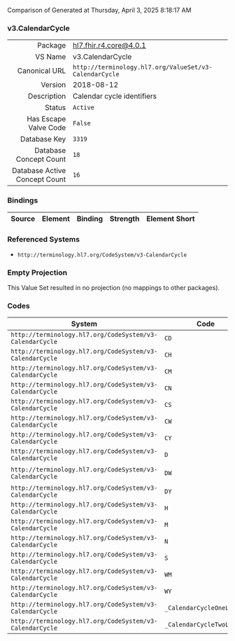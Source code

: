 Comparison of 
Generated at Thursday, April 3, 2025 8:18:17 AM

### v3.CalendarCycle

|      |     |
| ---: | --- |
| Package | hl7.fhir.r4.core@4.0.1 |
| VS Name | v3.CalendarCycle |
| Canonical URL | `http://terminology.hl7.org/ValueSet/v3-CalendarCycle` |
| Version | 2018-08-12 |
| Description | Calendar cycle identifiers |
| Status | `Active` |
| Has Escape Valve Code | `False` |
| Database Key | `3319` |
| Database Concept Count | `18` |
| Database Active Concept Count | `16` |
### Bindings

| Source | Element | Binding | Strength | Element Short |
| ------ | ------- | ------- | -------- | ------------- |

### Referenced Systems

* `http://terminology.hl7.org/CodeSystem/v3-CalendarCycle`
### Empty Projection

This Value Set resulted in no projection (no mappings to other packages).

### Codes

| System | Code | Display |
| ------ | ---- | ------- |
| `http://terminology.hl7.org/CodeSystem/v3-CalendarCycle` | `CD` | day (continuous) |
| `http://terminology.hl7.org/CodeSystem/v3-CalendarCycle` | `CH` | hour (continuous) |
| `http://terminology.hl7.org/CodeSystem/v3-CalendarCycle` | `CM` | month (continuous) |
| `http://terminology.hl7.org/CodeSystem/v3-CalendarCycle` | `CN` | minute (continuous) |
| `http://terminology.hl7.org/CodeSystem/v3-CalendarCycle` | `CS` | second (continuous) |
| `http://terminology.hl7.org/CodeSystem/v3-CalendarCycle` | `CW` | week (continuous) |
| `http://terminology.hl7.org/CodeSystem/v3-CalendarCycle` | `CY` | year |
| `http://terminology.hl7.org/CodeSystem/v3-CalendarCycle` | `D` | day of the month |
| `http://terminology.hl7.org/CodeSystem/v3-CalendarCycle` | `DW` | day of the week (begins with Monday) |
| `http://terminology.hl7.org/CodeSystem/v3-CalendarCycle` | `DY` | day of the year |
| `http://terminology.hl7.org/CodeSystem/v3-CalendarCycle` | `H` | hour of the day |
| `http://terminology.hl7.org/CodeSystem/v3-CalendarCycle` | `M` | month of the year |
| `http://terminology.hl7.org/CodeSystem/v3-CalendarCycle` | `N` | minute of the hour |
| `http://terminology.hl7.org/CodeSystem/v3-CalendarCycle` | `S` | second of the minute |
| `http://terminology.hl7.org/CodeSystem/v3-CalendarCycle` | `WM` | week of the month |
| `http://terminology.hl7.org/CodeSystem/v3-CalendarCycle` | `WY` | week of the year |
| `http://terminology.hl7.org/CodeSystem/v3-CalendarCycle` | `_CalendarCycleOneLetter` | CalendarCycleOneLetter |
| `http://terminology.hl7.org/CodeSystem/v3-CalendarCycle` | `_CalendarCycleTwoLetter` | CalendarCycleTwoLetter |
